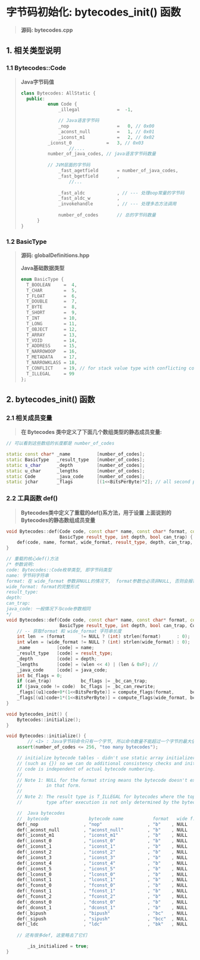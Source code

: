# 字节码初始化: bytecodes_init() 函数

> **源码: bytecodes.cpp**

## 1. 相关类型说明

### 1.1 Bytecodes::Code

> **Java字节码值**
>
> ```c++
> class Bytecodes: AllStatic {
>  	public:
>   		enum Code {
>     			_illegal              =  -1,
> 
>     			// Java语言字节码
>     			_nop                  =   0, // 0x00
>     			_aconst_null          =   1, // 0x01
>     			_iconst_m1            =   2, // 0x02
>         	_iconst_0             =   3, // 0x03
> 					//.... 
>           number_of_java_codes, // java语言字节码数量
>         
>           // JVM层面的字节码
>     			_fast_agetfield       = number_of_java_codes,
>     			_fast_bgetfield       ,
> 					//...
>     			
>     			_fast_aldc            , // --- 处理oop常量的字节码
>     			_fast_aldc_w          ,
>     			_invokehandle         , // --- 处理多态方法调用
>         
>     			number_of_codes       // 总的字节码数量
>   	}
> }
> ```



### 1.2 BasicType

> **源码: globalDefinitions.hpp**
>
> **Java基础数据类型**
>
> ```c++
> enum BasicType {
>   T_BOOLEAN     =  4,
>   T_CHAR        =  5,
>   T_FLOAT       =  6,
>   T_DOUBLE      =  7,
>   T_BYTE        =  8,
>   T_SHORT       =  9,
>   T_INT         = 10,
>   T_LONG        = 11,
>   T_OBJECT      = 12,
>   T_ARRAY       = 13,
>   T_VOID        = 14,
>   T_ADDRESS     = 15,
>   T_NARROWOOP   = 16,
>   T_METADATA    = 17,
>   T_NARROWKLASS = 18,
>   T_CONFLICT    = 19, // for stack value type with conflicting contents
>   T_ILLEGAL     = 99
> };
> ```



## 2. bytecodes_init() 函数

### 2.1 相关成员变量

> **在 Bytecodes 类中定义了下面几个数组类型的静态成员变量:**

```c++
// 可以看到这些数组的长度都是 number_of_codes

static const char* _name          [number_of_codes];
static BasicType   _result_type   [number_of_codes];
static s_char      _depth         [number_of_codes];
static u_char      _lengths       [number_of_codes];
static Code        _java_code     [number_of_codes];
static jchar       _flags         [(1<<BitsPerByte)*2]; // all second page for wide formats
```



### 2.2 工具函数 def()

> **Bytecodes类中定义了重载的def()系方法，用于设置 上面说到的Bytecodes的静态数组成员变量**

```c++
void Bytecodes::def(Code code, const char* name, const char* format, const char* wide_format, 
                    BasicType result_type, int depth, bool can_trap) {
  	def(code, name, format, wide_format, result_type, depth, can_trap, code);
}

// 重载的核心def()方法
/* 参数说明:
code: Bytecodes::Code枚举类型, 即字节码类型
name: 字节码字符串
format: 在 wide_format 参数非NULL的情况下,  format参数也必须非NULL, 否则会报错;
wide_format: format的完整形式
result_type: 
depth:
can_trap:
java_code: 一般情况下与code参数相同
*/
void Bytecodes::def(Code code, const char* name, const char* format, const char* wide_format, 
                    BasicType result_type, int depth, bool can_trap, Code java_code) {
    // -- 获取format 和 wide_format 字符串长度
  	int len  = (format      != NULL ? (int) strlen(format)      : 0);
  	int wlen = (wide_format != NULL ? (int) strlen(wide_format) : 0);
  	_name          [code] = name;
  	_result_type   [code] = result_type;
  	_depth         [code] = depth;
  	_lengths       [code] = (wlen << 4) | (len & 0xF); //
  	_java_code     [code] = java_code;
  	int bc_flags = 0;
  	if (can_trap)           bc_flags |= _bc_can_trap;
  	if (java_code != code)  bc_flags |= _bc_can_rewrite;
  	_flags[(u1)code+0*(1<<BitsPerByte)] = compute_flags(format,      bc_flags);
  	_flags[(u1)code+1*(1<<BitsPerByte)] = compute_flags(wide_format, bc_flags);
}
```



```c++
void bytecodes_init() {
  	Bytecodes::initialize();
}

void Bytecodes::initialize() {
		// <1> : Java字节码命令只有一个字节, 所以命令数量不能超过一个字节的最大值范围
  	assert(number_of_codes <= 256, "too many bytecodes");

  	// initialize bytecode tables - didn't use static array initializers
  	// (such as {}) so we can do additional consistency checks and init-
  	// code is independent of actual bytecode numbering.
  	//
  	// Note 1: NULL for the format string means the bytecode doesn't exist
  	//         in that form.
  	//
  	// Note 2: The result type is T_ILLEGAL for bytecodes where the top of stack
  	//         type after execution is not only determined by the bytecode itself.

  	//  Java bytecodes
  	//  bytecode               bytecode name           format   wide f.   result tp  stk traps
  	def(_nop                 , "nop"                 , "b"    , NULL    , T_VOID   ,  0, false);
  	def(_aconst_null         , "aconst_null"         , "b"    , NULL    , T_OBJECT ,  1, false);
  	def(_iconst_m1           , "iconst_m1"           , "b"    , NULL    , T_INT    ,  1, false);
  	def(_iconst_0            , "iconst_0"            , "b"    , NULL    , T_INT    ,  1, false);
  	def(_iconst_1            , "iconst_1"            , "b"    , NULL    , T_INT    ,  1, false);
  	def(_iconst_2            , "iconst_2"            , "b"    , NULL    , T_INT    ,  1, false);
  	def(_iconst_3            , "iconst_3"            , "b"    , NULL    , T_INT    ,  1, false);
  	def(_iconst_4            , "iconst_4"            , "b"    , NULL    , T_INT    ,  1, false);
  	def(_iconst_5            , "iconst_5"            , "b"    , NULL    , T_INT    ,  1, false);
  	def(_lconst_0            , "lconst_0"            , "b"    , NULL    , T_LONG   ,  2, false);
  	def(_lconst_1            , "lconst_1"            , "b"    , NULL    , T_LONG   ,  2, false);
  	def(_fconst_0            , "fconst_0"            , "b"    , NULL    , T_FLOAT  ,  1, false);
  	def(_fconst_1            , "fconst_1"            , "b"    , NULL    , T_FLOAT  ,  1, false);
  	def(_fconst_2            , "fconst_2"            , "b"    , NULL    , T_FLOAT  ,  1, false);
  	def(_dconst_0            , "dconst_0"            , "b"    , NULL    , T_DOUBLE ,  2, false);
  	def(_dconst_1            , "dconst_1"            , "b"    , NULL    , T_DOUBLE ,  2, false);
  	def(_bipush              , "bipush"              , "bc"   , NULL    , T_INT    ,  1, false);
  	def(_sipush              , "sipush"              , "bcc"  , NULL    , T_INT    ,  1, false);
  	def(_ldc                 , "ldc"                 , "bk"   , NULL    , T_ILLEGAL,  1, true );
		
    // 还有很多def, 这里略去了它们

 	 	_is_initialized = true;
}
```

